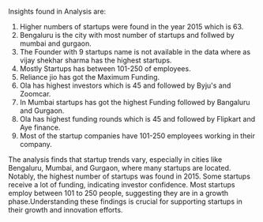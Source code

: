 Insights found in Analysis are:
1. Higher numbers of startups were found in the year 2015 which is 63.
2. Bengaluru is the city with most number of startups and follwed by mumbai and gurgaon.
3. The Founder with 9 startups name is not available in the data where as vijay shekhar sharma has the highest startups.
4. Mostly Startups has between 101-250 of employees.
5. Reliance jio has got the Maximum Funding.
6. Ola has highest investors which is 45 and followed by Byju's and Zoomcar.
7. In Mumbai startups has got the highest Funding followed by Bangaluru and Gurgaon.
8. Ola has highest funding rounds which is 45 and followed by Flipkart and Aye finance.
9. Most of the startup companies have 101-250 employees working in their company.


The analysis finds that startup trends vary, especially in cities like Bengaluru, Mumbai, and Gurgaon, where many startups are located. Notably, the highest number of startups was found in 2015. Some startups receive a lot of funding, indicating investor confidence. Most startups employ between 101 to 250 people, suggesting they are in a growth phase.Understanding these findings is crucial for supporting startups in their growth and innovation efforts.
